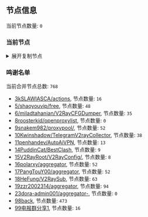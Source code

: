 
## 节点信息
当前节点数量: `0`
### 当前节点
<details>
  <summary>展开复制节点</summary>

    

</details>

### 鸣谢名单
当前合并节点总数: `768`
- [3kSLAWIASCA/actions](https://github.com/kSLAWIASCA/actions), 节点数量: `16`
- [5/shaoyouvip/free](https://github.com/shaoyouvip/free), 节点数量: `48`
- [6/miladtahanian/V2RayCFGDumper](https://github.com/miladtahanian/V2RayCFGDumper), 节点数量: `35`
- [8roosterkid/openproxylist](https://github.com/roosterkid/openproxylist), 节点数量: `0`
- [9snakem982/proxypool/](https://github.com/snakem982/proxypool/), 节点数量: `52`
- [10Kwinshadow/TelegramV2rayCollector](https://github.com/Kwinshadow/TelegramV2rayCollector), 节点数量: `38`
- [11penhandev/AutoAiVPN](https://github.com/penhandev/AutoAiVPN), 节点数量: `13`
- [14PuddinCat/BestClash](https://github.com/PuddinCat/BestClash), 节点数量: `9`
- [15V2RayRoot/V2RayConfig/](https://github.com/V2RayRoot/V2RayConfig/), 节点数量: `8`
- [16polarxy/aggregator](https://github.com/polarxy/aggregator), 节点数量: `52`
- [17PangTouY00/aggregator](https://github.com/xnic888/aggregator), 节点数量: `52`
- [18HeFung/V2RaySub](https://github.com/HeFung/V2RaySub), 节点数量: `63`
- [19zzr2002314/aggregator](https://github.com/zzr2002314/aggregator), 节点数量: `94`
- [23dora-admin001/aggregator-](https://github.com/dora-admin001/aggregator-), 节点数量: `0`
- [98back](https://github.com/firefoxmmx2/v2rayshare_subcription), 节点数量: `473`
- [99电报群分享1](https://github.com/cdddbc/getAirport), 节点数量: `16`


